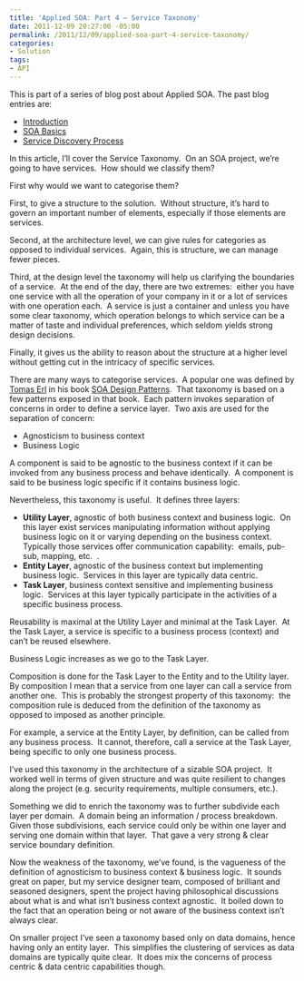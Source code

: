 ```yaml
---
title: 'Applied SOA: Part 4 – Service Taxonomy'
date: 2011-12-09 20:27:00 -05:00
permalink: /2011/12/09/applied-soa-part-4-service-taxonomy/
categories:
- Solution
tags:
- API
---
```

<p>This is part of a series of blog post about Applied SOA. The past blog entries are:</p>  <ul>   <li><a href="http://vincentlauzon.wordpress.com/2011/06/17/applied-soa-part-1-introduction/">Introduction</a> </li>    <li><a title="Preview “Applied SOA- Part 2 – SOA Basics”" href="http://vincentlauzon.wordpress.com/2011/11/27/applied-soa-part-2-soa-basics/">SOA Basics</a> </li>    <li><a href="http://vincentlauzon.wordpress.com/2011/11/29/applied-soa-part-3-service-discovery-process/">Service Discovery Process</a> </li> </ul>  <p>In this article, I’ll cover the Service Taxonomy.&#160; On an SOA project, we’re going to have services.&#160; How should we classify them?</p>  <p>First why would we want to categorise them?</p>  <p>First, to give a structure to the solution.&#160; Without structure, it’s hard to govern an important number of elements, especially if those elements are services.</p>  <p>Second, at the architecture level, we can give rules for categories as opposed to individual services.&#160; Again, this is structure, we can manage fewer pieces.</p>  <p>Third, at the design level the taxonomy will help us clarifying the boundaries of a service.&#160; At the end of the day, there are two extremes:&#160; either you have one service with all the operation of your company in it or a lot of services with one operation each.&#160; A service is just a container and unless you have some clear taxonomy, which operation belongs to which service can be a matter of taste and individual preferences, which seldom yields strong design decisions.</p>  <p>Finally, it gives us the ability to reason about the structure at a higher level without getting cut in the intricacy of specific services.</p>  <p>There are many ways to categorise services.&#160; A popular one was defined by <a href="http://thomaserl.com/">Tomas Erl</a> in his book <a href="http://www.amazon.com/Design-Patterns-Prentice-Service-Oriented-Computing/dp/0136135161/ref=pd_sim_b_1">SOA Design Patterns</a>.&#160; That taxonomy is based on a few patterns exposed in that book.&#160; Each pattern invokes separation of concerns in order to define a service layer.&#160; Two axis are used for the separation of concern:</p>  <ul>   <li>Agnosticism to business context </li>    <li>Business Logic </li> </ul>  <p>A component is said to be agnostic to the business context if it can be invoked from any business process and behave identically.&#160; A component is said to be business logic specific if it contains business logic.</p>  <p>Nevertheless, this taxonomy is useful.&#160; It defines three layers:</p>  <ul>   <li><strong>Utility Layer</strong>, agnostic of both business context and business logic.&#160; On this layer exist services manipulating information without applying business logic on it or varying depending on the business context.&#160; Typically those services offer communication capability:&#160; emails, pub-sub, mapping, etc.&#160; . </li>    <li><strong>Entity Layer</strong>, agnostic of the business context but implementing business logic.&#160; Services in this layer are typically data centric. </li>    <li><strong>Task Layer</strong>, business context sensitive and implementing business logic.&#160; Services at this layer typically participate in the activities of a specific business process. </li> </ul>  <p>Reusability is maximal at the Utility Layer and minimal at the Task Layer.&#160; At the Task Layer, a service is specific to a business process (context) and can’t be reused elsewhere.</p>  <p>Business Logic increases as we go to the Task Layer.</p>  <p>Composition is done for the Task Layer to the Entity and to the Utility layer.&#160; By composition I mean that a service from one layer can call a service from another one.&#160; This is probably the strongest property of this taxonomy:&#160; the composition rule is deduced from the definition of the taxonomy as opposed to imposed as another principle.</p>  <p>For example, a service at the Entity Layer, by definition, can be called from any business process.&#160; It cannot, therefore, call a service at the Task Layer, being specific to only one business process.</p>  <p>I’ve used this taxonomy in the architecture of a sizable SOA project.&#160; It worked well in terms of given structure and was quite resilient to changes along the project (e.g. security requirements, multiple consumers, etc.).</p>  <p>Something we did to enrich the taxonomy was to further subdivide each layer per domain.&#160; A domain being an information / process breakdown.&#160; Given those subdivisions, each service could only be within one layer and serving one domain within that layer.&#160; That gave a very strong &amp; clear service boundary definition.</p>  <p>Now the weakness of the taxonomy, we’ve found, is the vagueness of the definition of agnosticism to business context &amp; business logic.&#160; It sounds great on paper, but my service designer team, composed of brilliant and seasoned designers, spent the project having philosophical discussions about what is and what isn’t business context agnostic.&#160; It boiled down to the fact that an operation being or not aware of the business context isn’t always clear.</p>  <p>On smaller project I’ve seen a taxonomy based only on data domains, hence having only an entity layer.&#160; This simplifies the clustering of services as data domains are typically quite clear.&#160; It does mix the concerns of process centric &amp; data centric capabilities though.</p>